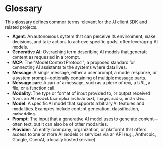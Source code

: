 # Glossary

This glossary defines common terms relevant for the AI client SDK and related projects.

* **Agent**: An autonomous system that can perceive its environment, make decisions, and take actions to achieve specific goals, often leveraging AI models.
* **Generative AI**: Overaching term describing AI models that generate content as requested in a prompt.
* **MCP**: The "Model Context Protocol", a proposed standard for connecting AI assistants to the systems where data lives.
* **Message**: A single message, either a user prompt, a model response, or a system prompt—optionally containing of multiple message parts.
* **Message part**: A part of a message, such as a piece of text, a URL, a file, or a function call.
* **Modality**: The type or format of input provided to, or output received from, an AI model. Examples include text, image, audio, and video.
* **Model**: A specific AI model that supports arbitrary AI features and modalities. Examples include content generation, classification, embedding.
* **Prompt**: The input that a generative AI model uses to generate content—often text, but it can also be of other modalities.
* **Provider**: An entity (company, organization, or platform) that offers access to one or more AI models or services via an API (e.g., Anthropic, Google, OpenAI, a locally hosted service).
